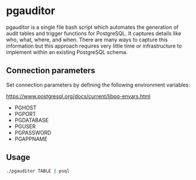 # pgauditor
pgauditor is a single file bash script which automates the generation of audit tables and trigger functions for PostgreSQL. It captures details like who, what, where, and when. There are many ways to capture this information but this approach requires very little time or infrastructure to implement within an existing PostgreSQL schema.

## Connection parameters
Set connection parameters by defining the following environment variables:

https://www.postgresql.org/docs/current/libpq-envars.html
* PGHOST
* PGPORT
* PGDATABASE
* PGUSER
* PGPASSWORD
* PGAPPNAME

## Usage
```bash
./pgauditor TABLE | psql
```
